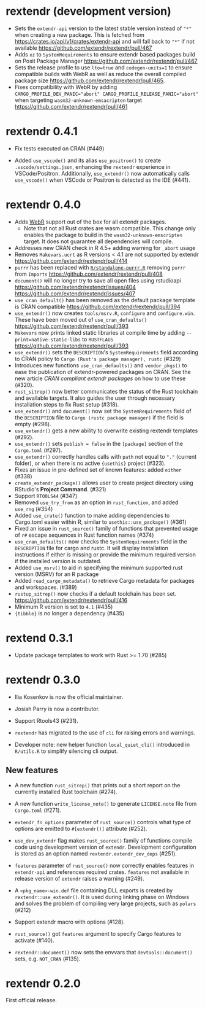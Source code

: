# rextendr (development version)

* Sets the `extendr-api` version to the latest stable version instead of `"*"` when creating a new package. This is fetched from https://crates.io/api/v1/crates/extendr-api and will fall back to `"*"` if not available <https://github.com/extendr/rextendr/pull/467>
* Adds `xz` to `SystemRequirements` to ensure extendr based packages build on Posit Package Manager <https://github.com/extendr/rextendr/pull/467>
* Sets the release profile to use `lto=true` and `codegen-units=1` to ensure compatible builds with WebR as well as reduce the overall compiled package size <https://github.com/extendr/rextendr/pull/465>. 
* Fixes compatibility with WebR by adding `CARGO_PROFILE_DEV_PANIC="abort" CARGO_PROFILE_RELEASE_PANIC="abort"` when targeting `wasm32-unknown-emsacripten` target <https://github.com/extendr/rextendr/pull/461>

# rextendr 0.4.1

* Fix tests executed on CRAN (#449)

* Added `use_vscode()` and its alias `use_positron()` to create `.vscode/settings.json`, enhancing the `rextendr` experience in VSCode/Positron.
  Additionally, `use_extendr()` now automatically calls `use_vscode()` when VSCode or Positron is detected as the IDE (#441).

# rextendr 0.4.0

* Adds [WebR](https://docs.r-wasm.org/webr/latest/) support out of the box for all extendr packages.
  * Note that not all Rust crates are wasm compatible. This change only enables the package to build in the `wasm32-unknown-emscripten` target. It does not guarantee all dependencies will compile.
* Addresses new CRAN check in R 4.5+ adding warning for `_abort` usage
* Removes `Makevars.ucrt` as R versions < 4.1 are not supported by extendr <https://github.com/extendr/rextendr/pull/414> 
* `purrr` has been replaced with [`R/standalone-purrr.R`](https://github.com/r-lib/rlang/blob/main/R/standalone-purrr.R) removing `purrr` from `Imports` <https://github.com/extendr/rextendr/pull/408>
* `document()` will no longer try to save all open files using rstudioapi <https://github.com/extendr/rextendr/issues/404> <https://github.com/extendr/rextendr/issues/407>
* `use_cran_default()` has been removed as the default package template is CRAN compatible <https://github.com/extendr/rextendr/pull/394>
* `use_extendr()` now creates `tools/msrv.R`, `configure` and `configure.win`. These have been moved out of `use_cran_defaults()` <https://github.com/extendr/rextendr/pull/393>
* `Makevars` now prints linked static libraries at compile time by adding `--print=native-static-libs` to `RUSTFLAGS` <https://github.com/extendr/rextendr/pull/393>
* `use_extendr()` sets the `DESCRIPTION`'s `SystemRequirements` field according to CRAN policy to `Cargo (Rust's package manager), rustc` (#329)
* Introduces new functions `use_cran_defaults()` and `vendor_pkgs()` to ease the publication of extendr-powered packages on CRAN. See the new article _CRAN compliant extendr packages_ on how to use these (#320).
* `rust_sitrep()` now better communicates the status of the Rust toolchain and available targets. It also guides the user through necessary installation steps to fix Rust setup (#318).
* `use_extendr()` and `document()` now set the `SystemRequirements` field of the `DESCRIPTION` file to
  `Cargo (rustc package manager)` if the field is empty (#298).
* `use_extendr()` gets a new ability to overwrite existing rextendr templates (#292).
* `use_extendr()` sets `publish = false` in the `[package]` section of the `Cargo.toml` (#297).
* `use_extendr()` correctly handles calls with `path` not equal to  `"."` (current folder), or when there is no active `{usethis}` project (#323).
* Fixes an issue in pre-defined set of known features: added `either` (#338)
* `create_extendr_package()` allows user to create project directory using RStudio's **Project Command**. (#321)
* Support `RTOOLS44` (#347)
* Removed `use_try_from` as an option in `rust_function`, and added `use_rng` (#354)
* Added `use_crate()` function to make adding dependencies to Cargo.toml easier within R, similar to `usethis::use_package()` (#361)
* Fixed an issue in `rust_source()` family of functions that prevented usage of `r#` escape sequences in Rust function names (#374)
* `use_cran_defaults()` now checks the `SystemRequirements` field in the `DESCRIPTION` file for cargo and rustc. It will display installation instructions if either is missing or provide the minimum required version if the installed version is outdated.
* Added `use_msrv()` to aid in specifying the minimum supported rust version (MSRV) for an R package
* Added `read_cargo_metadata()` to retrieve Cargo metadata for packages and
  workspaces. (#389)
* `rustup_sitrep()` now checks if a default toolchain has been set. <https://github.com/extendr/rextendr/pull/416>
* Minimum R version is set to `4.1` (#435)
* `{tibble}` is no longer a dependency (#435)

# rextend 0.3.1

* Update package templates to work with Rust >= 1.70 (#285)

# rextendr 0.3.0

* Ilia Kosenkov is now the official maintainer.

* Josiah Parry is now a contributor.

* Support Rtools43 (#231).

* `rextendr` has migrated to the use of `cli` for raising errors and warnings.

* Developer note: new helper function `local_quiet_cli()` introduced in `R/utils.R` to simplify silencing cli output.
  
## New features

* A new function `rust_sitrep()` that prints out a short report on the currently installed Rust toolchain (#274).

* A new function `write_license_note()` to generate `LICENSE.note` file from `Cargo.toml` (#271).

* `extendr_fn_options` parameter of `rust_source()` controls what type of options are emitted to `#[extendr()]` attribute (#252).

* `use_dev_extendr` flag makes `rust_source()` family of functions compile code using development version of `extendr`.
Development configuration is stored as an option named `rextendr.extendr_dev_deps` (#251).

* `features` parameter of `rust_source()` now correctly enables features in `extendr-api` and references required crates.
`features` not available in release version of `extendr` raises a warning (#249).

* A `<pkg_name>-win.def` file containing DLL exports is created by `rextendr::use_extendr()`. It is used during linking phase on Windows and solves the problem of compiling very large projects, such as `polars` (#212)

* Support extendr macro with options (#128).

* `rust_source()` got `features` argument to specify Cargo features to activate
  (#140).

* `rextendr::document()` now sets the envvars that `devtools::document()` sets,
  e.g. `NOT_CRAN` (#135).

# rextendr 0.2.0

First official release.
